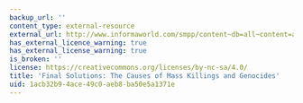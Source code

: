 ```yaml
---
backup_url: ''
content_type: external-resource
external_url: http://www.informaworld.com/smpp/content~db=all~content=a788860404~frm=titlelink
has_external_licence_warning: true
has_external_license_warning: true
is_broken: ''
license: https://creativecommons.org/licenses/by-nc-sa/4.0/
title: 'Final Solutions: The Causes of Mass Killings and Genocides'
uid: 1acb32b9-4ace-49c0-aeb8-ba50e5a1371e
---
```

